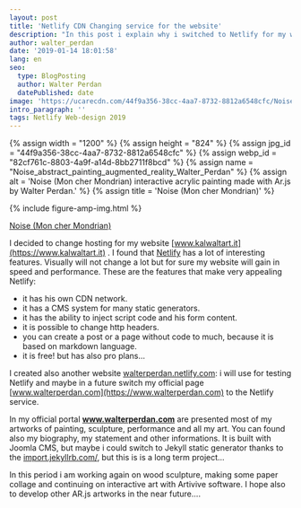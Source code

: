 ```yaml
---
layout: post
title: 'Netlify CDN Changing service for the website'
description: "In this post i explain why i switched to Netlify for my website www.kalwaltart.it, for his CDN and other services. Article by Kalwalt alias Walter Perdan."
author: walter_perdan
date: '2019-01-14 18:01:58'
lang: en
seo:
  type: BlogPosting
  author: Walter Perdan
  datePublished: date
image: 'https://ucarecdn.com/44f9a356-38cc-4aa7-8732-8812a6548cfc/Noise_abstract_painting_augmented_reality_Walter_Perdan.jpg'
intro_paragraph: ''
tags: Netlify Web-design 2019
---
```

{% assign width = "1200" %}
{% assign height = "824" %}
{% assign jpg_id = "44f9a356-38cc-4aa7-8732-8812a6548cfc" %}
{% assign webp_id = "82cf761c-8803-4a9f-a14d-8bb2711f8bcd" %}
{% assign name = "Noise_abstract_painting_augmented_reality_Walter_Perdan" %}
{% assign alt = 'Noise (Mon cher Mondrian) interactive acrylic painting made with Ar.js by Walter Perdan.' %}
{% assign title = 'Noise (Mon cher Mondrian)' %}

{% include figure-amp-img.html %}

<a href="https://www.walterperdan.com/en/artworks/painting/2018/painting/noise-abstract-art">Noise (Mon cher Mondrian)</a>

I decided to change hosting for my website [www.kalwaltart.it](https://www.kalwaltart.it) . I found that [Netlify](https://www.netlify.com) has a lot of interesting features. Visually will not change a lot but for sure my website will gain in speed and performance. These are the features that make very appealing Netlify:

* it has his own CDN network.
* it has a CMS system for many static generators.
* it has the ability to inject script code and his form content.
* it is possible to change http headers.
* you can create a post or a page without code to much, because it is based on markdown language.
* it is free! but has also pro plans...

I created also another website [walterperdan.netlify.com](https://walterperdan.netlify.com): i will use for testing Netlify and maybe in a future switch my official page [www.walterperdan.com](https://www.walterperdan.com) to the Netlify service.

In my official portal **www.walterperdan.com** are presented most of my artworks of painting, sculpture, performance and all my art. You can found also my biography, my statement and other informations.  It is built with Joomla CMS, but maybe i could switch to Jekyll static generator thanks to the [import.jekyllrb.com/](https://import.jekyllrb.com/), but this is is a long term project...

In this period i am working again on wood sculpture, making some paper collage and continuing on interactive art with Artivive software. I hope also to develop other AR.js artworks in the near future....
